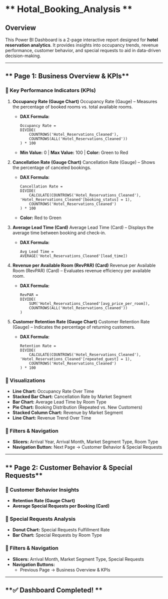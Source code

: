 # **  Hotal_Booking_Analysis **

## **Overview**
This Power BI Dashboard is a 2-page interactive report designed for **hotel reservation analytics**. It provides insights into occupancy trends, revenue performance, customer behavior, and special requests to aid in data-driven decision-making.

---
## ** Page 1: Business Overview & KPIs**
### **🔹 Key Performance Indicators (KPIs)**
1. **Occupancy Rate (Gauge Chart)**  Occupancy Rate (Gauge) – Measures the percentage of booked rooms vs. total available rooms.
   - **DAX Formula:**
     ```DAX
     Occupancy Rate = 
     DIVIDE(
         COUNTROWS('Hotel_Reservations_Cleaned'), 
         COUNTROWS(ALL('Hotel_Reservations_Cleaned'))
     ) * 100
     ```
   - **Min Value:** 0 | **Max Value:** 100 | **Color:** Green to Red

2. **Cancellation Rate (Gauge Chart)**  Cancellation Rate (Gauge) – Shows the percentage of canceled bookings.
   - **DAX Formula:**
     ```DAX
     Cancellation Rate = 
     DIVIDE(
         CALCULATE(COUNTROWS('Hotel_Reservations_Cleaned'), 'Hotel_Reservations_Cleaned'[booking_status] = 1), 
         COUNTROWS('Hotel_Reservations_Cleaned')
     ) * 100
     ```
   - **Color:** Red to Green

3. **Average Lead Time (Card)**  Average Lead Time (Card) – Displays the average time between booking and check-in.
   - **DAX Formula:**
     ```DAX
     Avg Lead Time = AVERAGE('Hotel_Reservations_Cleaned'[lead_time])
     ```

4. **Revenue per Available Room (RevPAR) (Card)**  Revenue per Available Room (RevPAR) (Card) – Evaluates revenue efficiency per available room.
   - **DAX Formula:**
     ```DAX
     RevPAR = 
     DIVIDE(
         SUM('Hotel_Reservations_Cleaned'[avg_price_per_room]), 
         COUNTROWS(ALL('Hotel_Reservations_Cleaned'))
     )
     ```

5. **Customer Retention Rate (Gauge Chart)** Customer Retention Rate (Gauge) – Indicates the percentage of returning customers.
   - **DAX Formula:**
     ```DAX
     Retention Rate = 
     DIVIDE(
         CALCULATE(COUNTROWS('Hotel_Reservations_Cleaned'), 'Hotel_Reservations_Cleaned'[repeated_guest] = 1), 
         COUNTROWS('Hotel_Reservations_Cleaned')
     ) * 100
     ```

### **🔹 Visualizations**
- **Line Chart:** Occupancy Rate Over Time
- **Stacked Bar Chart:** Cancellation Rate by Market Segment
- **Bar Chart:** Average Lead Time by Room Type
- **Pie Chart:** Booking Distribution (Repeated vs. New Customers)
- **Stacked Column Chart:** Revenue by Market Segment
- **Line Chart:** Revenue Trend Over Time

### **🔹 Filters & Navigation**
- **Slicers:** Arrival Year, Arrival Month, Market Segment Type, Room Type
- **Navigation Button:** Next Page → Customer Behavior & Special Requests

---
## ** Page 2: Customer Behavior & Special Requests**
### **🔹 Customer Behavior Insights**
- **Retention Rate (Gauge Chart)**
- **Average Special Requests per Booking (Card)**

### **🔹 Special Requests Analysis**
- **Donut Chart:** Special Requests Fulfillment Rate
- **Bar Chart:** Special Requests by Room Type

### **🔹 Filters & Navigation**
- **Slicers:** Arrival Month, Market Segment Type, Special Requests
- **Navigation Buttons:** 
  - Previous Page → Business Overview & KPIs

--- 
## **✅ Dashboard Completed! **

